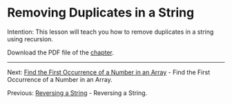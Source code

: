 # Removing Duplicates in a String

Intention: This lesson will teach you how to remove duplicates in a string using recursion.

Download the PDF file of the [chapter](chapter_14.pdf).

<hr>

Next: [Find the First Occurrence of a Number in an Array](chapter_15.md "Find the First Occurrence of a Number in an Array") - 
Find the First Occurrence of a Number in an Array.

Previous: [Reversing a String](chapter_13.md "Reversing a String") - Reversing a String.